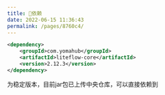 ```yaml
---
title: 🧬依赖
date: 2022-06-15 11:36:43
permalink: /pages/8760c4/
---
```


```xml
<dependency>
	<groupId>com.yomahub</groupId>
    <artifactId>liteflow-core</artifactId>
	<version>2.12.3</version>
</dependency>
```
为稳定版本，目前jar包已上传中央仓库，可以直接依赖到